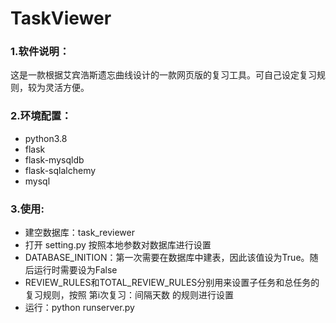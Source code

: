# TaskViewer

### 1.软件说明：
这是一款根据艾宾浩斯遗忘曲线设计的一款网页版的复习工具。可自己设定复习规则，较为灵活方便。

### 2.环境配置：
- python3.8
- flask              
- flask-mysqldb
- flask-sqlalchemy
- mysql

### 3.使用:
- 建空数据库：task_reviewer
- 打开 setting.py 按照本地参数对数据库进行设置
- DATABASE_INITION：第一次需要在数据库中建表，因此该值设为True。随后运行时需要设为False
- REVIEW_RULES和TOTAL_REVIEW_RULES分别用来设置子任务和总任务的复习规则，按照 第i次复习：间隔天数 的规则进行设置
- 运行：python runserver.py

  

